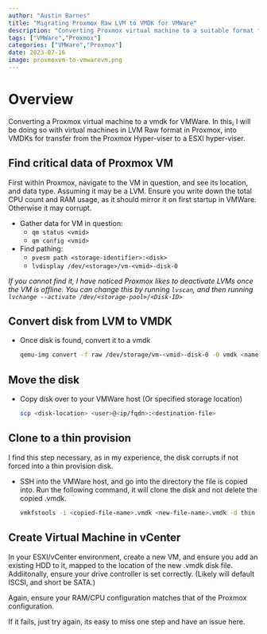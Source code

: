 ```yaml
---
author: "Austin Barnes"
title: "Migrating Proxmox Raw LVM to VMDK for VMWare"
description: "Converting Proxmox virtual machine to a suitable format for VMWare."
tags: ["VMWare","Proxmox"]
categories: ["VMWare","Proxmox"]
date: 2023-07-16
image: proxmoxvm-to-vmwarevm.png
---
```


# Overview

Converting a Proxmox virtual machine to a vmdk for VMWare. In this, I will be doing so with virtual machines in LVM Raw format in Proxmox, into VMDKs for transfer from the Proxmox Hyper-viser to a ESXI hyper-viser.

## Find critical data of Proxmox VM
First within Proxmox, navigate to the VM in question, and see its location, and data type. Assuming it may be a LVM. Ensure you write down the total CPU count and RAM usage, as it should mirror it on first startup in VMWare. Otherwise it may corrupt.

- Gather data for VM in question:
  - `qm status <vmid>`
  - `qm config <vmid>`
- Find pathing:
  - `pvesm path <storage-identifier>:<disk>`
  - `lvdisplay /dev/<storage>/vm-<vmid>-disk-0`

*If you cannot find it, I have noticed Proxmox likes to deactivate LVMs once the VM is offline. You can change this by running `lvscan`, and then running `lvchange --activate /dev/<storage-pool>/<Disk-ID>`*
  

    
## Convert disk from LVM to VMDK
- Once disk is found, convert it to a vmdk
  ``` bash
  qemu-img convert -f raw /dev/storage/vm-<vmid>-disk-0 -O vmdk <name-of-vmdk-file-to-create> 
  ```

## Move the disk
- Copy disk over to your VMWare host (Or specified storage location)
  ``` bash 
  scp <disk-location> <user>@<ip/fqdn>:<destination-file>
  ```

## Clone to a thin provision
I find this step necessary, as in my experience, the disk corrupts if not forced into a thin provision disk.

- SSH into the VMWare host, and go into the directory the file is copied into. Run the following command, it will clone the disk and not delete the copied .vmdk.

  ```bash
  vmkfstools -i <copied-file-name>.vmdk <new-file-name>.vmdk -d thin
  ```

## Create Virtual Machine in vCenter
In your ESXI/vCenter environment, create a new VM, and ensure you add an existing HDD to it, mapped to the location of the new .vmdk disk file. Addiitonally, ensure your drive controller is set correctly. (Likely will default ISCSI, and short be SATA.)

Again, ensure your RAM/CPU configuration matches that of the Proxmox configuration.

If it fails, just try again, its easy to miss one step and have an issue here.



